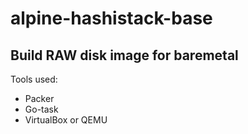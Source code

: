 # alpine-hashistack-base
## Build RAW disk image for baremetal
Tools used:
- Packer
- Go-task
- VirtualBox or QEMU
